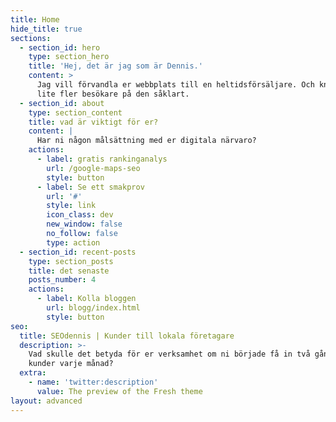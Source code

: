 ```yaml
---
title: Home
hide_title: true
sections:
  - section_id: hero
    type: section_hero
    title: 'Hej, det är jag som är Dennis.'
    content: >
      Jag vill förvandla er webbplats till en heltidsförsäljare. Och knuffa in
      lite fler besökare på den såklart.
  - section_id: about
    type: section_content
    title: vad är viktigt för er?
    content: |
      Har ni någon målsättning med er digitala närvaro? 
    actions:
      - label: gratis rankinganalys
        url: /google-maps-seo
        style: button
      - label: Se ett smakprov
        url: '#'
        style: link
        icon_class: dev
        new_window: false
        no_follow: false
        type: action
  - section_id: recent-posts
    type: section_posts
    title: det senaste
    posts_number: 4
    actions:
      - label: Kolla bloggen
        url: blogg/index.html
        style: button
seo:
  title: SEOdennis | Kunder till lokala företagare
  description: >-
    Vad skulle det betyda för er verksamhet om ni började få in två gånger fler
    kunder varje månad? 
  extra:
    - name: 'twitter:description'
      value: The preview of the Fresh theme
layout: advanced
---
```

